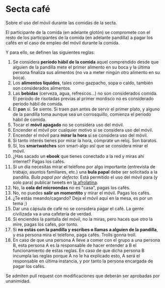 # Secta café
Sobre el uso del móvil durante las comidas de la secta.

El participante de la comida (en adelante glotón) se compromete con el resto de los participantes de la comida (en adelante pandilla) a pagar los cafés en el caso de empleo del móvil durante la comida.

Y para ello, se definen las siguientes reglas:

1. Se considera **período hábil de la comida** aquel comprendido desde que alguien de la pandilla mete el primer alimento en su boca y la última persona finaliza sus alimentos (no va a meter ningún otro alimento en su boca).
2. Los **alimentos líquidos**, tales como gazpacho, sopa o caldo, también son considerados alimentos.
3. Las **bebidas** (cerveza, agua, refrescos...) no son considerados comida. El período de risotadas previas al primer mordisco no es considerado período hábil de comida.
4. El **pan** sí. Se siente. Si traen pan antes de servir el primer plato, y alguno de la pandilla toma aunque sea un corrosquillo, comienza el período hábil de comida.
5. Tocar el **móvil apagado** no se considera uso del móvil.
6. Encender el móvil por cualquier motivo sí se considera uso del móvil.
7. Encender el móvil para **mirar la hora** sí se considera uso del móvil.
8. Si tanto interés tienes por mirar la hora, cómprate un reloj. Son baratos.
9. Sí, los **smartwatches** son smart-algo así que se considera mirar el móvil. 
10. ¿Has sacado un **ebook** que tienes conectado a la red y miras ahí internet? Pagas los cafés.
11. Si un día necesitas mirar el teléfono por algo importante (entrevista de trabajo, asuntos familiares, etc.) una **bula papal** debe ser solicitada a la pandilla. *Bula papal por defecto:* Está permitido el uso del móvil para (y solo para) publicar tweets en [la afrolatina](https://twitter.com/LaAfrolatina).
12. No, la **cola del microondas** no es "casa", pagas los cafés.
13. No, no puedes **salir un momentito** y mirar el móvil. Pagas los cafés.
14. ¿Te estás meando/cagando? Deja el móvil aquí en la mesa, es por un tema ;)
15. Dar una cápsula de café no se considera pagar el café. La gente civilizada va a una cafetería de verdad.
16. Si enciendes la pantalla del móvil, no la miras, pero haces que otro la mire, pagas los cafes, por tonto.
17. Si **no estás con la pandilla y escribes o llamas a alguien de la pandilla**, y esa persona mira el teléfono, paga cafés. Trolls gonna troll.
18. En caso de que una persona A lleve a comer con el grupo a una persona B, esta persona A es la responsable de hacer entender a B el funcionamiento de estas reglas. En caso de que dicha persona B incumpla las reglas porque A no le ha explicado esto, A será el responsable en última instancia, y por tanto la persona encargada de pagar los cafés.

Se admiten pull request con modificaciones que deberán ser aprobadas por unanimidad.
